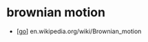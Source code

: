 # brownian motion

- [[go]] en.wikipedia.org/wiki/Brownian_motion


[//begin]: # "Autogenerated link references for markdown compatibility"
[go]: go "Go"
[//end]: # "Autogenerated link references"